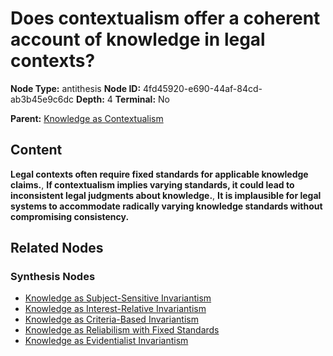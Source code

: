 # Does contextualism offer a coherent account of knowledge in legal contexts?

**Node Type:** antithesis
**Node ID:** 4fd45920-e690-44af-84cd-ab3b45e9c6dc
**Depth:** 4
**Terminal:** No

**Parent:** [Knowledge as Contextualism](knowledge-as-contextualism-synthesis-a0c821ad-5e81-4523-b2aa-733ce2bea431.md)

## Content

**Legal contexts often require fixed standards for applicable knowledge claims.**, **If contextualism implies varying standards, it could lead to inconsistent legal judgments about knowledge.**, **It is implausible for legal systems to accommodate radically varying knowledge standards without compromising consistency.**

## Related Nodes

### Synthesis Nodes

- [Knowledge as Subject-Sensitive Invariantism](knowledge-as-subject-sensitive-invariantism-synthesis-2019920f-e736-4d96-b5a9-674b601bc55a.md)
- [Knowledge as Interest-Relative Invariantism](knowledge-as-interest-relative-invariantism-synthesis-358c6e2c-c24f-4f9d-89fd-8c571062c95e.md)
- [Knowledge as Criteria-Based Invariantism](knowledge-as-criteria-based-invariantism-synthesis-cdf67957-4133-4143-9f9c-e0a3489d3b64.md)
- [Knowledge as Reliabilism with Fixed Standards](knowledge-as-reliabilism-with-fixed-standards-synthesis-ddc1266b-a2fb-4081-a81c-0d3e9ff7b2f2.md)
- [Knowledge as Evidentialist Invariantism](knowledge-as-evidentialist-invariantism-synthesis-c923096d-1524-4fc6-a23e-efa13a6dbaa7.md)
